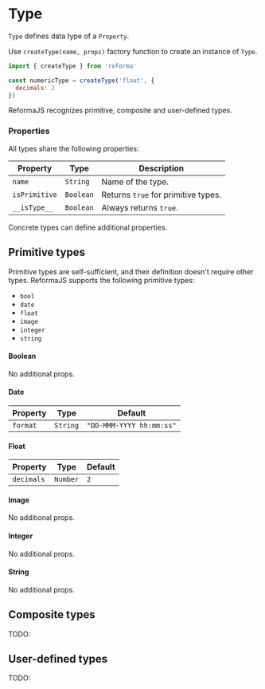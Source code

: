 # Type

`Type` defines data type of a `Property`.

Use `createType(name, props)` factory function to create an instance of `Type`.

```js
import { createType } from 'reforma'

const numericType = createType('float', {
  decimals: 2
})
```

ReformaJS recognizes primitive, composite and user-defined types.

### Properties

All types share the following properties:

| Property | Type | Description |
|----------|------|-------------|
| `name`        | `String` | Name of the type. |
| `isPrimitive` | `Boolean` | Returns `true` for primitive types. |
| `__isType__`  | `Boolean` | Always returns `true`. |

Concrete types can define additional properties.

## Primitive types

Primitive types are self-sufficient, and their definition doesn't require other types. ReformaJS supports the following primitive types:

- `bool`
- `date`
- `float`
- `image`
- `integer`
- `string`

#### Boolean

No additional props.

#### Date

| Property | Type | Default |
|----------|------|---------|
| `format` | `String` | `"DD-MMM-YYYY hh:mm:ss"` |

#### Float

| Property | Type | Default |
|----------|------|---------|
| `decimals` | `Number` | `2` |

#### Image

No additional props.

#### Integer

No additional props.

#### String

No additional props.

## Composite types

TODO:

## User-defined types

TODO:
